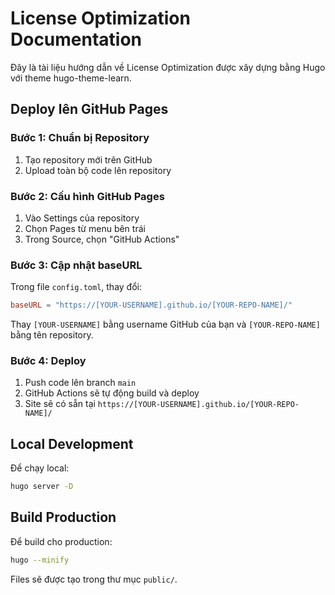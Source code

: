 # License Optimization Documentation

Đây là tài liệu hướng dẫn về License Optimization được xây dựng bằng Hugo với theme hugo-theme-learn.

## Deploy lên GitHub Pages

### Bước 1: Chuẩn bị Repository
1. Tạo repository mới trên GitHub
2. Upload toàn bộ code lên repository

### Bước 2: Cấu hình GitHub Pages
1. Vào Settings của repository
2. Chọn Pages từ menu bên trái
3. Trong Source, chọn "GitHub Actions"

### Bước 3: Cập nhật baseURL
Trong file `config.toml`, thay đổi:
```toml
baseURL = "https://[YOUR-USERNAME].github.io/[YOUR-REPO-NAME]/"
```

Thay `[YOUR-USERNAME]` bằng username GitHub của bạn và `[YOUR-REPO-NAME]` bằng tên repository.

### Bước 4: Deploy
1. Push code lên branch `main`
2. GitHub Actions sẽ tự động build và deploy
3. Site sẽ có sẵn tại `https://[YOUR-USERNAME].github.io/[YOUR-REPO-NAME]/`

## Local Development

Để chạy local:
```bash
hugo server -D
```

## Build Production

Để build cho production:
```bash
hugo --minify
```

Files sẽ được tạo trong thư mục `public/`.